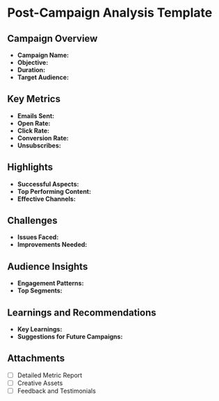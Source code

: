 # Post-Campaign Analysis Template

## Campaign Overview
- **Campaign Name:** 
- **Objective:** 
- **Duration:** 
- **Target Audience:** 

## Key Metrics
- **Emails Sent:** 
- **Open Rate:** 
- **Click Rate:** 
- **Conversion Rate:** 
- **Unsubscribes:** 

## Highlights
- **Successful Aspects:** 
- **Top Performing Content:** 
- **Effective Channels:** 

## Challenges
- **Issues Faced:** 
- **Improvements Needed:** 

## Audience Insights
- **Engagement Patterns:** 
- **Top Segments:** 

## Learnings and Recommendations
- **Key Learnings:** 
- **Suggestions for Future Campaigns:** 

## Attachments
- [ ] Detailed Metric Report
- [ ] Creative Assets
- [ ] Feedback and Testimonials
